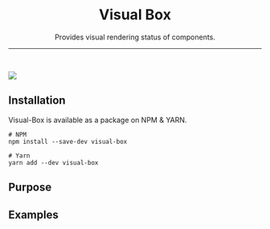<div align="center">

<h1>Visual Box</h1>
<p>Provides visual rendering status of components.</p>

</div>

---

<br />

[![](https://shields.io/npm/v/visual-box)](https://www.npmjs.com/package/visual-box)

<h2>Installation</h2>

Visual-Box is available as a package on NPM & YARN.

```
# NPM
npm install --save-dev visual-box

# Yarn
yarn add --dev visual-box
```

<h2>Purpose</h2>

<h2>Examples</h2>
